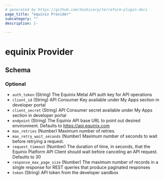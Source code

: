 ```yaml
---
# generated by https://github.com/hashicorp/terraform-plugin-docs
page_title: "equinix Provider"
subcategory: ""
description: |-
  
---
```


# equinix Provider





<!-- schema generated by tfplugindocs -->
## Schema

### Optional

- `auth_token` (String) The Equinix Metal API auth key for API operations
- `client_id` (String) API Consumer Key available under My Apps section in developer portal
- `client_secret` (String) API Consumer secret available under My Apps section in developer portal
- `endpoint` (String) The Equinix API base URL to point out desired environment. Defaults to https://api.equinix.com
- `max_retries` (Number) Maximum number of retries.
- `max_retry_wait_seconds` (Number) Maximum number of seconds to wait before retrying a request.
- `request_timeout` (Number) The duration of time, in seconds, that the Equinix Platform API Client should wait before canceling an API request.  Defaults to 30
- `response_max_page_size` (Number) The maximum number of records in a single response for REST queries that produce paginated responses
- `token` (String) API token from the developer sandbox
